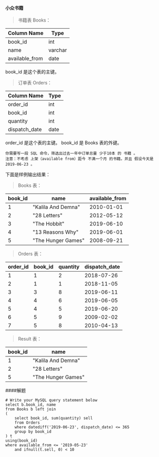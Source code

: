 
#### 小众书籍

>书籍表 Books：

| Column Name    | Type    |
|----------------|---------|
| book_id        | int     |
| name           | varchar |
| available_from | date    |

book_id 是这个表的主键。

>订单表 Orders：


| Column Name    | Type    |
|----------------|---------|
| order_id       | int     |
| book_id        | int     |
| quantity       | int     |
| dispatch_date  | date    |


order_id 是这个表的主键。
book_id  是 Books 表的外键。

```text
你需要写一段 SQL 命令，筛选出过去一年中订单总量 少于10本 的 书籍 。
注意：不考虑 上架（available from）距今 不满一个月 的书籍。并且 假设今天是 2019-06-23 。

```
下面是样例输出结果：


>Books 表：


| book_id | name               | available_from |
|---------|--------------------|----------------|
| 1       | "Kalila And Demna" | 2010-01-01     |
| 2       | "28 Letters"       | 2012-05-12     |
| 3       | "The Hobbit"       | 2019-06-10     |
| 4       | "13 Reasons Why"   | 2019-06-01     |
| 5       | "The Hunger Games" | 2008-09-21     |


>Orders 表：


| order_id | book_id | quantity | dispatch_date |
|----------|---------|----------|---------------|
| 1        | 1       | 2        | 2018-07-26    |
| 2        | 1       | 1        | 2018-11-05    |
| 3        | 3       | 8        | 2019-06-11    |
| 4        | 4       | 6        | 2019-06-05    |
| 5        | 4       | 5        | 2019-06-20    |
| 6        | 5       | 9        | 2009-02-02    |
| 7        | 5       | 8        | 2010-04-13    |

>Result 表：

| book_id   | name               |
|-----------|--------------------|
| 1         | "Kalila And Demna" |
| 2         | "28 Letters"       |
| 5         | "The Hunger Games" |


####解题
 
```roomsql
# Write your MySQL query statement below
select b.book_id, name
from Books b left join
(
    select book_id, sum(quantity) sell
    from Orders
    where datediff('2019-06-23', dispatch_date) <= 365
    group by book_id
) t 
using(book_id)
where available_from <= '2019-05-23'
    and ifnull(t.sell, 0) < 10 
```

